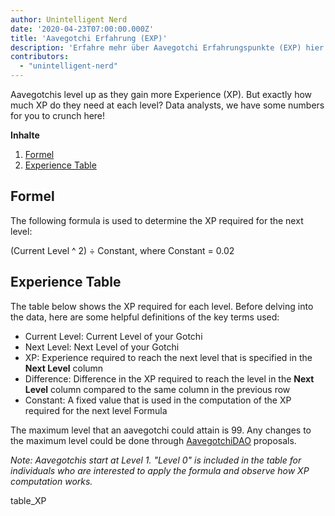 ```yaml
---
author: Unintelligent Nerd
date: '2020-04-23T07:00:00.000Z'
title: 'Aavegotchi Erfahrung (EXP)'
description: 'Erfahre mehr über Aavegotchi Erfahrungspunkte (EXP) hier!'
contributors:
  - "unintelligent-nerd"
---
```


Aavegotchis level up as they gain more Experience (XP). But exactly how much XP do they need at each level? Data analysts, we have some numbers for you to crunch here!

<div class="contentsBox">

**Inhalte**

<ol>
<li><a href=#formula>Formel</a></li>
<li><a href=#experience-table>Experience Table</a></li>
</ol>

</div>

## Formel
The following formula is used to determine the XP required for the next level:

(Current Level ^ 2) ÷ Constant, where Constant = 0.02

## Experience Table

The table below shows the XP required for each level. Before delving into the data, here are some helpful definitions of the key terms used:

* Current Level: Current Level of your Gotchi
* Next Level: Next Level of your Gotchi
* XP: Experience required to reach the next level that is specified in the **Next Level** column
* Difference: Difference in the XP required to reach the level in the **Next Level** column compared to the same column in the previous row
* Constant: A fixed value that is used in the computation of the XP required for the next level Formula

The maximum level that an aavegotchi could attain is 99. Any changes to the maximum level could be done through [AavegotchiDAO](/dao) proposals.

*Note: Aavegotchis start at Level 1. "Level 0" is included in the table for individuals who are interested to apply the formula and observe how XP computation works.*

table_XP


